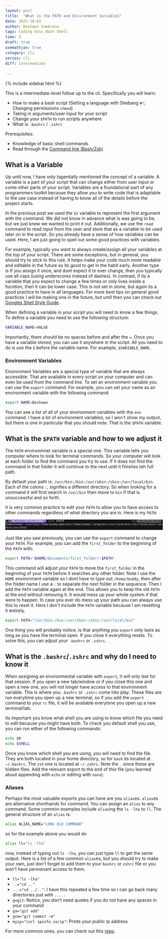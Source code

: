 ```yaml
---
layout: post
title:  "What is the PATH and Environment Variables"
date: 2022-10-03
author: Deshawn Sambrano
tags: Coding Unix Bash Shell
time: 5
draft: true
usemathjax: true
category: cli
series: cli
diff: intermediate

---
```


{% include sidebar.html %}

<section class="takeaways">

This is a intermediate-level follow up to the cli. Specifically you will learn:
- How to make a bash script (Setting a language with Shebang `#!`; Changing permissions `chmod`)
- Taking in arguments/user input for your script
- Change your `$PATH` to run scripts anywhere
- What is `.bashrc` / `.zshrc`

Prerequisites:

- Knowledge of basic shell commands 
- Read through the [Command line (Bash/Zsh)](cli.md)

</section>


## What is a Variable

<!-- excerpt-start -->
Up until now, I have only tagentially mentioned the concept of a variable.
A variable is a part of your script that can change either from user input or come other parts of your script.
Variables are a foundational part of any programmers toolkit because they allow you to write code that is adaptable to the use case instead of having to know all of the details before the project starts. 

In the previous post we used the `$1` variable to represent the first argument with the command.
We did not know in advance what is was going to be, but we just knew we wanted to print it out. 
Additionally, we use the `read` command to read input from the user and store that as a variable to be used later on in the script.
So you already have a sense of how variables can be used.
Here, I am just going to spell out some good practices with variables.

<!-- excerpt-end -->

For example, typically you want to always create/assign all your variables at the top of your script. 
There are some exceptions, but in general, you should try to stick to this rule.
It helps make your code much more readable and editable in the future so its good to get in the habit early.
Another type is if you assign it once, and dont expect it to ever change, then you typically use all caps (using underscores instead of dashes).
In contrast, if its a variable that you expect to change a few times or only lives inside a fucntion, then it can be lower case.
This is not set in stone, but again its a good practice to have in all languages.
For more best tips on general good practices I will be making one in the future, but until then you can check out [Googles Shell Style Guide][google-bash-style].

When defining a variable in your script you will need to know a few things. 
To define a variable you need to use the following structure:

```bash
VARIABLE_NAME=VALUE
```

Importantly, there should be no spaces before and after the `=`.
Once you have a variable stored, you can use it anywhere in the script.
All you need to do is use the `$` before the variable name. For example, `$VARIABLE_NAME`.


### Environment Variables

Environment Variables are a special type of variable that are always accessible.
That are available in every script on your computer and can even be used from the command line.
To set an environment variable you can use the `export` command.
For example, you can set your name as an environment variable with the following command:

```bash
export NAME=Deshawn
```

You can see a list of all of your environment variables with the `env` command.
I have a lot of environment variables, so I won't show my output, but there is one in particular that you should note.
That is the `$PATH` variable.

## What is the `$PATH` variable and how to we adjust it

The `PATH` environmnet variable is a special one.
This variable tells you computer where to look for terminal commands.
So your computer will look at each folder to find the command you try to use.
If it does not find the command in that folder it will continue to the next until it finishes teh full path.

By default your path is: `/usr/bin:/bin:/usr/sbin:/sbin:/usr/local/bin`.
Each of the colons `:`, signifies a different directory.
So when looking for a command it will first search in `/usr/bin` then move to `bin` if that is unsuccessful and so forth.

It is very common practice to edit your `PATH` to allow you to have access to other commands regardless of what directory you are in.
Here is my `PATH`:

![My Path](/assets/imgs/path.png)

Just like you saw previously, you can use the `export` command to change your `PATH`.
For example, you can add the `first_folder` to the beginning of the `PATH` with:

```bash
export PATH="$HOME/Documents/first_folder/:$PATH"
```

This command will adjust your `PATH` to move the `first_folder` in the beginning of your `PATH` before it searches any other folder.
Note I use the `HOME` environment variable so I dont have to type out `/home/buddy`, then after the folder name I use a `:` to separate the next folder in the sequence.
Then I add the `PATH` variable again at the end.
This allows you to keep the old `PATH` at the end without removing it.
It would mess up your whole system if that were to happen.
In case you ever do mess up your path you can always use this to reset it.
Here I don't include the `PATH` variable because I am resetting it entirely.

```bash
export PATH="/usr/bin:/bin:/usr/sbin:/sbin:/usr/local/bin"
```

One thing you will probably notice, is that anything you `export` only lasts as long as you have the terminal open.
If you close it everything resets.
To solve this, you can adjust your `.bashrc` or `.zshrc`.


## What is the `.bashrc`/`.zshrc` and why do I need to know it

When assigning an environmental variable with `export`, it will only last for that session.
If you open a new tab/window or if you close this one and open a new one, you will not longer have access to that environment variable.
This is where you `.bashrc` or `.zshrc` come into play.
These files are run everytime you open up a new terminal, so if you add the `export` command to your `rc` file, it will be available everytime you open up a new terminal/tab.

Its important you know what shell you are using to know which file you need to edit because you might have both.
To check you default shell you use, you can run either of the following commands:

```bash
echo $0
echo $SHELL
```

Once you know which shell you are using, you will need to find the file.
They are both located in your home directory, so for `bash` its located at `~/.bashrc`.
The `zsh` one is located at `~/.zshrc`.
Note the `.` since these are hidden files.
Add the relevant export to the end of this file (you learned about appending with `echo` or editing with `nano`).

### Aliases

Perhaps the most valuable exports you can have are you `alias`es.
`alias`es are alternative shorthands for command.
You can assign an `alias` to any command. 
Some common examples include `alias`ing the `ls -lha` to `ll`.
The general structure of an `alias` is:

```bash
alias ALIAS_NAME="LONG OLD COMMAND"
```
so for the example above you would do

```bash
alias ll="ls -lha"
```

now, instead of typing out `ls -lha`, you can just type `ll` to get the same output.
Here is a list of a few common `alias`es, but you should try to make your own, just don't forget to add them to your `bashrc` or `zshrc` file or you won't have permanant access to them.

- `ll="ls -lha"`
- `..="cd .."`
- `...="cd ../.."`: I have this repeated a few time so I can go back many directories just with `.....`
- `g=git`: Notice, you don't need quotes if you do not have any spaces in your command
- `ga="git add"`
- `gcm="git commit -m"`
- `myip="curl ipinfo.io/ip"`: Prints your public ip address

For more common ones, you can check out this [repo][common-aliases].

[google-bash-style]: https://google.github.io/styleguide/shellguide.html "Google Shell Style Guide"
[common-aliases]: https://github.com/ohmyzsh/ohmyzsh/tree/master/plugins/common-aliases "Common Aliases"
